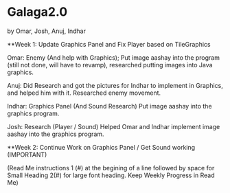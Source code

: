# Galaga2.0
by Omar, Josh, Anuj, Indhar

**Week 1: Update Graphics Panel and Fix Player based on TileGraphics

Omar: Enemy (And help with Graphics); Put image aashay into the program (still not done, will have to revamp), researched putting images into Java graphics.

Anuj: Did Research and got the pictures for Indhar to implement in Graphics, and helped him with it. Researched enemy movement.

Indhar: Graphics Panel (And Sound Research) Put image aashay into the graphics program.

Josh: Research (Player / Sound) Helped Omar and Indhar implement image aashay into the graphics program.

**Week 2: Continue Work on Graphics Panel / Get Sound working (IMPORTANT)

(Read Me instructions 1 (#) at the begining of a line followed by space for Small Heading 2(#) for large font heading. Keep Weekly Progress in Read Me)
